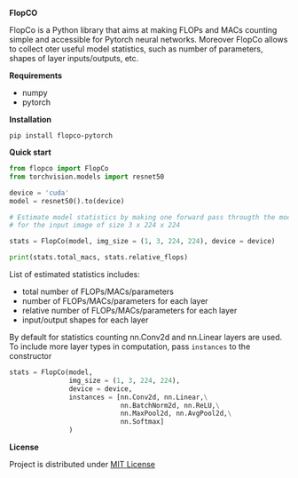 **FlopCO**

FlopCo is a Python library that aims at making FLOPs and MACs counting simple and accessible for Pytorch neural networks.
Moreover FlopCo allows to collect oter useful model statistics, such as number of parameters, shapes of layer inputs/outputs, etc. 

**Requirements**
- numpy
- pytorch

**Installation**

```pip install flopco-pytorch ```

**Quick start**
```python
from flopco import FlopCo
from torchvision.models import resnet50

device = 'cuda'
model = resnet50().to(device)

# Estimate model statistics by making one forward pass througth the model, 
# for the input image of size 3 x 224 x 224

stats = FlopCo(model, img_size = (1, 3, 224, 224), device = device)

print(stats.total_macs, stats.relative_flops)
```

List of estimated statistics includes:
- total number of FLOPs/MACs/parameters
- number of FLOPs/MACs/parameters for each layer
- relative number of FLOPs/MACs/parameters for each layer
- input/output shapes for each layer

By default for statistics counting nn.Conv2d and nn.Linear layers  are used. 
To include more layer types in computation, pass ```instances``` to the constructor

```python
stats = FlopCo(model,
               img_size = (1, 3, 224, 224),
               device = device,
               instances = [nn.Conv2d, nn.Linear,\
                            nn.BatchNorm2d, nn.ReLU,\
                            nn.MaxPool2d, nn.AvgPool2d,\
                            nn.Softmax]
               )
 ```

**License**

Project is distributed under [MIT License](https://github.com/juliagusak/flopco-pytorch/blob/master/LICENSE.txt)
